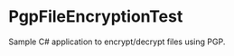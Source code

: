 PgpFileEncryptionTest
=====================

Sample C# application to encrypt/decrypt files using PGP.
